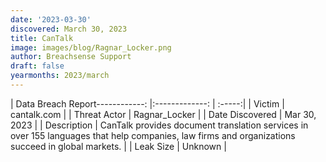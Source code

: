```yaml
---
date: '2023-03-30'
discovered: March 30, 2023
title: CanTalk
image: images/blog/Ragnar_Locker.png
author: Breachsense Support
draft: false
yearmonths: 2023/march
---
```


| Data Breach Report------------:     |:-------------:    | :-----:|
| Victim      | cantalk.com      | 
| Threat Actor      | Ragnar_Locker      | 
| Date Discovered      | Mar 30, 2023      | 
| Description      | CanTalk provides document translation services in over 155 languages that help companies, law firms and organizations succeed in global markets.      | 
| Leak Size      | Unknown      | 

